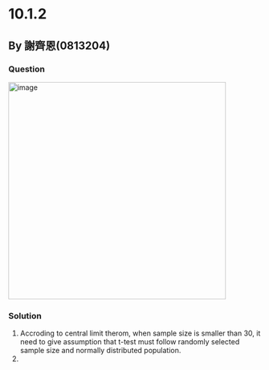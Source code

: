 # 10.1.2

## By 謝齊恩(0813204)

### Question
<img width="433" alt="image" src="https://github.com/HWTeng-Course/202402_Stat/assets/55239313/0905f026-f28a-4572-b069-578b034ee596">

### Solution
1. Accroding to central limit therom, when sample size is smaller than 30, it need to give assumption that t-test must follow randomly selected sample size and normally distributed population.
2. 
